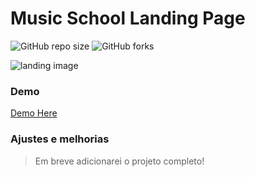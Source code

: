 # Music School Landing Page


![GitHub repo size](https://img.shields.io/github/repo-size/iuricode/README-template?style=for-the-badge)
![GitHub forks](https://img.shields.io/github/forks/iuricode/README-template?style=for-the-badge)

<img src="https://i.ibb.co/5nD3sgr/Landing.png" alt="landing image">

### Demo
[Demo Here](https://ederhmaia.github.io/music-school-landing-page)

### Ajustes e melhorias
> Em breve adicionarei o projeto completo!
